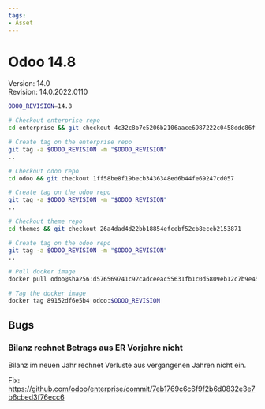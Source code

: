 ```yaml
---
tags:
- Asset
---
```

# Odoo 14.8

Version: 14.0\
Revision: 14.0.2022.0110

```bash
ODOO_REVISION=14.8

# Checkout enterprise repo
cd enterprise && git checkout 4c32c8b7e5206b2106aace6987222c0458ddc86f

# Create tag on the enterprise repo
git tag -a $ODOO_REVISION -m "$ODOO_REVISION"
..

# Checkout odoo repo
cd odoo && git checkout 1ff58be8f19becb3436348ed6b44fe69247cd057

# Create tag on the odoo repo
git tag -a $ODOO_REVISION -m "$ODOO_REVISION"
..

# Checkout theme repo
cd themes && git checkout 26a4dad4d22bb18854efcebf52cb8eceb2153871

# Create tag on the odoo repo
git tag -a $ODOO_REVISION -m "$ODOO_REVISION"
..

# Pull docker image
docker pull odoo@sha256:d576569741c92cadceeac55631fb1c0d5809eb12c7b9e45753c40916270ce91d

# Tag the docker image
docker tag 89152df6e5b4 odoo:$ODOO_REVISION
```

## Bugs

### Bilanz rechnet Betrags aus ER Vorjahre nicht

Bilanz im neuen Jahr rechnet Verluste aus vergangenen Jahren nicht ein.

Fix: <https://github.com/odoo/enterprise/commit/7eb1769c6c6f9f2b6d0832e3e7b6cbed3f76ecc6>